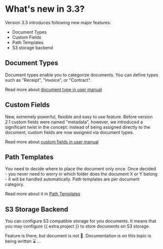 # What's new in 3.3?

Version 3.3 introduces following new major features:

- Document Types
- Custom Fields
- Path Templates
- S3 storage backend

## Document Types

Document types enable you to categorize documents. You
can define types such as "Receipt", "Invoice", or "Contract".

Read more about [document type in user manual](user/document-types.md)


## Custom Fields

New, extremely powerful, flexible and easy to use feature. Before version 2.1
custom fields were named "metadata", however, we introduced a significant
twist in the concept: instead of being assigned directly to the document,
custom fields are now assigned via document types.

Read more about [custom fields in user manual](user/custom-fields.md)


## Path Templates

You need to decide where to place the document only once.
Once decided - you never need to worry in which folder does
the document X or Y belong - it will be handled automatically.
Path templates are per document category.

Read more about it in [Path Templates](user/path-templates.md)


## S3 Storage Backend


You can configure S3 compatible storage for you documents. It means that you
may configure {{ extra.project }} to store documents on S3 storage.

Feature is there, but document is not :slightly_frowning_face:.
Documentation is on this topic is being written :hourglass: ...